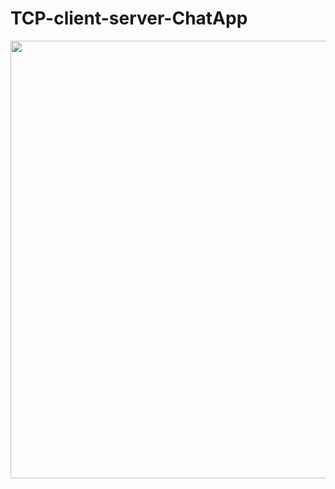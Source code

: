 # TCP-client-server-ChatApp

<img src = "https://user-images.githubusercontent.com/77109037/210151462-0fc03900-9a83-476c-88bf-0c73a2d7bd1f.png" width = "700">

